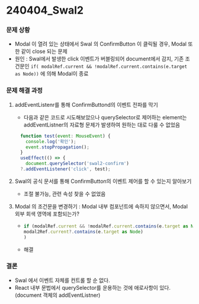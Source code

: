 # 240404_Swal2

### 문제 상황

- Modal 이 열려 있는 상태에서 Swal 의 ConfirmButton 이 클릭될 경우, Modal 또한 같이 close 되는 문제
- 원인 : Swal에서 발생한 click 이벤트가 버블링되어 document에서 감지, 기존 조건문인 `if( modalRef.current &&
    !modalRef.current.contains(e.target as Node))` 에 의해 Modal이 종료

### 문제 해결 과정

1. addEventListenr를 통해 ConfirmButtond의 이벤트 전파를 막기

   - 다음과 같은 코드로 시도해보았으나 querySelector로 제어하는 element는 addEventListner의 자료형 문제가 발생하여 원하는 대로 다룰 수 없었음

   ```javascript
     function test(event: MouseEvent) {
       console.log('확인');
       event.stopPropagation();
     }
     useEffect(() => {
       document.querySelector('swal2-confirm')
     ?.addEventListener('click', test);
   ```

2. Swal의 공식 문서를 통해 ConfirmButton의 이벤트 제어를 할 수 있는지 알아보기
   - 조절 불가능, 관련 속성 찾을 수 없었음
3. Modal 의 조건문을 변경하기 : Modal 내부 컴포넌트에 속하지 않으면서, Modal 외부 회색 영역에 포함되는가?
   - ```javascript
     if (modalRef.current && !modalRef.current.contains(e.target as Node) &&
     modal2Ref.current?.contains(e.target as Node)
     )
     ```
   - 해결

### 결론

- Swal 에서 이벤트 자체를 컨트롤 할 순 없다.
- React 내부 문법에서 querySelector를 운용하는 것에 애로사항이 있다. (document 객체의 addEventListner)
